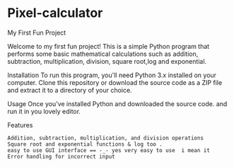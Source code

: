 # Pixel-calculator

My First Fun Project

Welcome to my first fun project! This is a simple Python program that performs some basic mathematical calculations such as addition, subtraction, multiplication, division, square root,log and exponential.

Installation
To run this program, you'll need Python 3.x installed on your computer. Clone this repository or download the source code as a ZIP file and extract it to a directory of your choice.

Usage
Once you've installed Python and downloaded the source code. and run it in you lovely editor.

Features

    Addition, subtraction, multiplication, and division operations
    Square root and exponential functions & log too .
    easy to use GUI interface == -_- yes very easy to use  i mean it 
    Error handling for incorrect input
